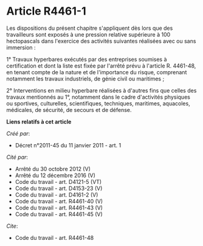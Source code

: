 # Article R4461-1

Les dispositions du présent chapitre s'appliquent dès lors que des travailleurs sont exposés à une pression relative
supérieure à 100 hectopascals dans l'exercice des activités suivantes réalisées avec ou sans immersion : 

1° Travaux hyperbares exécutés par des entreprises soumises à certification et dont la liste est fixée par l'arrêté prévu à
l'article R. 4461-48, en tenant compte de la nature et de l'importance du risque, comprenant notamment les travaux
industriels, de génie civil ou maritimes ; 

2° Interventions en milieu hyperbare réalisées à d'autres fins que celles des travaux mentionnés au 1°, notamment dans le
cadre d'activités physiques ou sportives, culturelles, scientifiques, techniques, maritimes, aquacoles, médicales, de
sécurité, de secours et de défense.

**Liens relatifs à cet article**

_Créé par_:

  - Décret n°2011-45 du 11 janvier 2011 - art. 1

_Cité par_:

  - Arrêté du 30 octobre 2012 (V)
  - Arrêté du 12 décembre 2016 (V)
  - Code du travail - art. D4121-5 (VT)
  - Code du travail - art. D4153-23 (V)
  - Code du travail - art. D4161-2 (V)
  - Code du travail - art. R4461-40 (V)
  - Code du travail - art. R4461-43 (V)
  - Code du travail - art. R4461-45 (V)

_Cite_:

  - Code du travail - art. R4461-48
